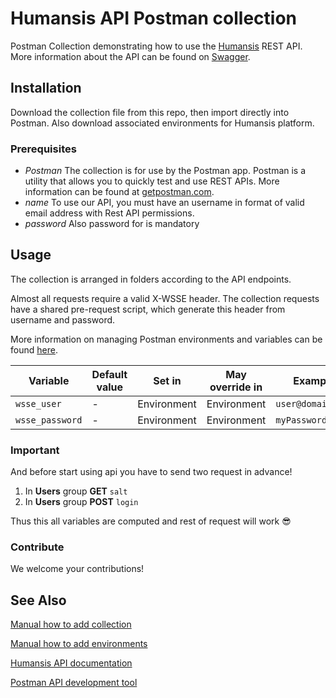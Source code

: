 # Humansis API Postman collection

Postman Collection demonstrating how to use the [Humansis](https://www.humansis.org) REST API.
More information about the API can be found on [Swagger](https://api-demo.humansis.org/swg/doc).

## Installation

Download the collection file from this repo, then import directly into Postman. Also download associated environments for Humansis platform.

### Prerequisites

- *Postman* The collection is for use by the Postman app. Postman is a utility that allows you to quickly test and use REST APIs. More information can be found at [getpostman.com](https://www.getpostman.com/).
- *name* To use our API, you must have an username in format of valid email address with Rest API permissions.
- *password* Also password for is mandatory


## Usage

The collection is arranged in folders according to the API endpoints.

Almost all requests require a valid X-WSSE header.  The collection requests have a shared pre-request script, which generate this header from username and password.

More information on managing Postman environments and variables can be found [here](https://www.getpostman.com/docs/v6/postman/environments_and_globals/variables).

|Variable       |Default value               |Set in         |May override in  |Example            |
|---------------|----------------------------|---------------|-----------------|-------------------|
|`wsse_user` 	|-                           |Environment    |Environment      |`user@domain.org`  |
|`wsse_password`|- 				       	     |Environment    |Environment      |`myPassword`       |

### Important

And before start using api you have to send two request in advance!

1. In **Users** group **GET** `salt`
1. In **Users** group **POST** `login`

Thus this all variables are computed and rest of request will work 😎

### Contribute

We welcome your contributions!  


## See Also

[Manual how to add collection](Manuals/collections_manual.md)

[Manual how to add environments](Manuals/enviroments_manual.md)

[Humansis API documentation](https://api-demo.humansis.org/swg/doc)

[Postman API development tool](https://www.getpostman.com/)
